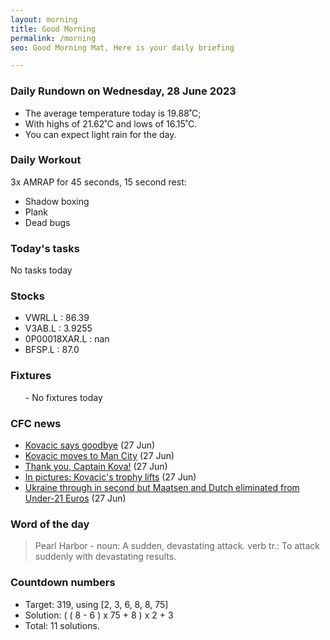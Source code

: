 ```yaml
---
layout: morning
title: Good Morning
permalink: /morning
seo: Good Morning Mat, Here is your daily briefing

---
```


<!-- weather_marker starts -->
### Daily Rundown on Wednesday, 28 June 2023

- The average temperature today is 19.88˚C;
- With highs of 21.62˚C and lows of 16.15˚C.
- You can expect light rain for the day.

<!-- weather_marker ends -->

### Daily Workout
<!-- workout_marker starts -->
3x AMRAP for 45 seconds, 15 second rest:

- Shadow boxing
- Plank
- Dead bugs

<!-- workout_marker ends -->

### Today's tasks
<!-- task_marker starts -->
No tasks today
<!-- task_marker ends -->

### Stocks

<!-- stocks_marker starts -->

- VWRL.L : 86.39
- V3AB.L : 3.9255
- 0P00018XAR.L : nan
- BFSP.L : 87.0

<!-- stocks_marker ends -->

### Fixtures

<!-- sports_marker starts -->

<ul>
- No fixtures today</ul>

<!-- sports_marker ends -->

### CFC news

<!-- cfc_marker starts -->
- [Kovacic says goodbye](https://chelseafc.com/en/news/article/kova-says-goodbye) (27 Jun)
- [Kovacic moves to Man City](https://chelseafc.com/en/news/article/kovacic-moves-to-man-city) (27 Jun)
- [Thank you, Captain Kova!](https://chelseafc.com/en/video/thank-you-captain-kova) (27 Jun)
- [In pictures: Kovacic's trophy lifts](https://chelseafc.com/en/news/article/in-pictures-kovacics-trophy-lifts) (27 Jun)
- [Ukraine through in second but Maatsen and Dutch eliminated from Under-21 Euros](https://chelseafc.com/en/news/article/ukraine-through-in-second-but-maatsen-and-dutch-eliminated-from-under-21) (27 Jun)

<!-- cfc_marker ends -->

### Word of the day
<!-- word_marker starts -->

 > Pearl Harbor - noun: A sudden, devastating attack. verb tr.: To attack suddenly with devastating results.

<!-- word_marker ends -->

### Countdown numbers
<!-- game_marker starts -->

- Target: 319, using [2, 3, 6, 8, 8, 75]
- Solution: ( ( 8 - 6 ) x 75 + 8 ) x 2 + 3
- Total: 11 solutions.

<!-- game_marker ends -->

